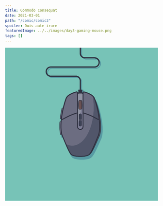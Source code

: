 ```yaml
---
title: Commodo Consequat
date: 2021-03-01
path: "/comic/comic3"
spoiler: Duis aute irure
featuredImage: ../../images/day3-gaming-mouse.png
tags: []
---
```


![Comic 2](../../images/day3-gaming-mouse.png)